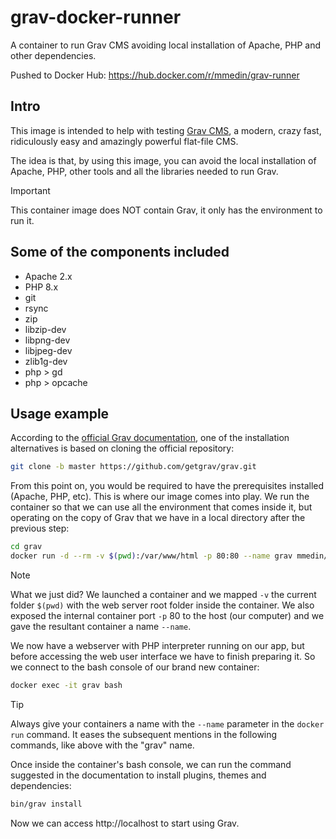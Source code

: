 # grav-docker-runner

A container to run Grav CMS avoiding local installation of Apache, PHP and other dependencies.

Pushed to Docker Hub: https://hub.docker.com/r/mmedin/grav-runner

## Intro

This image is intended to help with testing [Grav CMS](https://getgrav.org), a modern, crazy fast, ridiculously easy and amazingly powerful flat-file CMS.

The idea is that, by using this image, you can avoid the local installation of Apache, PHP, other tools and all the libraries needed to run Grav.

> [!IMPORTANT]
> This container image does NOT contain Grav, it only has the environment to run it.

## Some of the components included

- Apache 2.x
- PHP 8.x
- git
- rsync
- zip
- libzip-dev
- libpng-dev
- libjpeg-dev
- zlib1g-dev
- php > gd
- php > opcache

## Usage example

According to the [official Grav documentation](https://learn.getgrav.org/17/basics/installation), one of the installation alternatives is based on cloning the official repository:

```bash
git clone -b master https://github.com/getgrav/grav.git
```

From this point on, you would be required to have the prerequisites installed (Apache, PHP, etc). This is where our image comes into play. We run the container so that we can use all the environment that comes inside it, but operating on the copy of Grav that we have in a local directory after the previous step:

```bash
cd grav
docker run -d --rm -v $(pwd):/var/www/html -p 80:80 --name grav mmedin/grav-runner:latest
```

> [!NOTE]
> What we just did? We launched a container and we mapped `-v` the current folder `$(pwd)` with the web server root folder inside the container. We also exposed the internal container port `-p` 80 to the host (our computer) and we gave the resultant container a name `--name`.

We now have a webserver with PHP interpreter running on our app, but before accessing the web user interface we have to finish preparing it. So we connect to the bash console of our brand new container:

```bash
docker exec -it grav bash
```

> [!TIP]
> Always give your containers a name with the `--name` parameter in the `docker run` command. It eases the subsequent mentions in the following commands, like above with the "grav" name.

Once inside the container's bash console, we can run the command suggested in the documentation to install plugins, themes and dependencies:

```bash
bin/grav install
```

Now we can access http://localhost to start using Grav.
